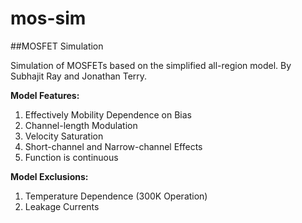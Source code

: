 # mos-sim
##MOSFET Simulation

Simulation of MOSFETs based on the simplified all-region model. By Subhajit Ray and Jonathan Terry.

**Model Features:**
  1. Effectively Mobility Dependence on Bias
  2. Channel-length Modulation
  3. Velocity Saturation
  4. Short-channel and Narrow-channel Effects
  5. Function is continuous



**Model Exclusions:**
  1. Temperature Dependence (300K Operation)
  2. Leakage Currents
